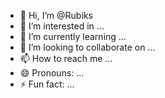 - 👋 Hi, I’m @Rubiks
- 👀 I’m interested in ...
- 🌱 I’m currently learning ...
- 💞️ I’m looking to collaborate on ...
- 📫 How to reach me ...
- 😄 Pronouns: ...
- ⚡ Fun fact: ...

<!---
jpface/jpface is a ✨ special ✨ repository because its `README.md` (this file) appears on your GitHub profile.
You can click the Preview link to take a look at your changes.
--->
